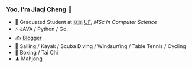 ### Yoo, I'm Jiaqi Cheng 👋


- 🍻 Graduated Student at 🇺🇸 [UF](https://www.ufl.edu), _MSc in Computer Science_
- ⚡ JAVA / Python / Go.
- ✍️ [Blogger](https://haysc.tech)
- 🏃 Sailing / Kayak / Scuba Diving / Windsurfing / Table Tennis / Cycling
- 🥋 Boxing / Tai Chi
- ♟  Mahjong 

